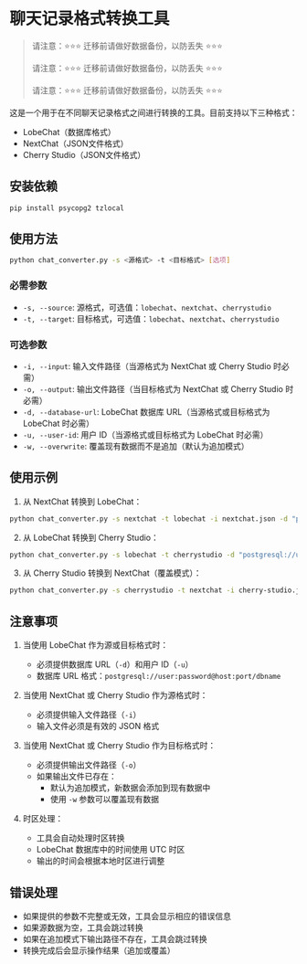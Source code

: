# 聊天记录格式转换工具
> 请注意：⭐⭐⭐ 迁移前请做好数据备份，以防丢失 ⭐⭐⭐
> 
> 请注意：⭐⭐⭐ 迁移前请做好数据备份，以防丢失 ⭐⭐⭐
> 
> 请注意：⭐⭐⭐ 迁移前请做好数据备份，以防丢失 ⭐⭐⭐

这是一个用于在不同聊天记录格式之间进行转换的工具。目前支持以下三种格式：
- LobeChat（数据库格式）
- NextChat（JSON文件格式）
- Cherry Studio（JSON文件格式）

## 安装依赖

```bash
pip install psycopg2 tzlocal
```

## 使用方法

```bash
python chat_converter.py -s <源格式> -t <目标格式> [选项]
```

### 必需参数

- `-s, --source`: 源格式，可选值：`lobechat`、`nextchat`、`cherrystudio`
- `-t, --target`: 目标格式，可选值：`lobechat`、`nextchat`、`cherrystudio`

### 可选参数

- `-i, --input`: 输入文件路径（当源格式为 NextChat 或 Cherry Studio 时必需）
- `-o, --output`: 输出文件路径（当目标格式为 NextChat 或 Cherry Studio 时必需）
- `-d, --database-url`: LobeChat 数据库 URL（当源格式或目标格式为 LobeChat 时必需）
- `-u, --user-id`: 用户 ID（当源格式或目标格式为 LobeChat 时必需）
- `-w, --overwrite`: 覆盖现有数据而不是追加（默认为追加模式）

## 使用示例

1. 从 NextChat 转换到 LobeChat：
```bash
python chat_converter.py -s nextchat -t lobechat -i nextchat.json -d "postgresql://user:password@localhost:5432/dbname" -u "user_123"
```

2. 从 LobeChat 转换到 Cherry Studio：
```bash
python chat_converter.py -s lobechat -t cherrystudio -d "postgresql://user:password@localhost:5432/dbname" -u "user_123" -o cherry-studio.json
```

3. 从 Cherry Studio 转换到 NextChat（覆盖模式）：
```bash
python chat_converter.py -s cherrystudio -t nextchat -i cherry-studio.json -o nextchat.json -w
```

## 注意事项

1. 当使用 LobeChat 作为源或目标格式时：
   - 必须提供数据库 URL（`-d`）和用户 ID（`-u`）
   - 数据库 URL 格式：`postgresql://user:password@host:port/dbname`

2. 当使用 NextChat 或 Cherry Studio 作为源格式时：
   - 必须提供输入文件路径（`-i`）
   - 输入文件必须是有效的 JSON 格式

3. 当使用 NextChat 或 Cherry Studio 作为目标格式时：
   - 必须提供输出文件路径（`-o`）
   - 如果输出文件已存在：
     - 默认为追加模式，新数据会添加到现有数据中
     - 使用 `-w` 参数可以覆盖现有数据

4. 时区处理：
   - 工具会自动处理时区转换
   - LobeChat 数据库中的时间使用 UTC 时区
   - 输出的时间会根据本地时区进行调整

## 错误处理

- 如果提供的参数不完整或无效，工具会显示相应的错误信息
- 如果源数据为空，工具会跳过转换
- 如果在追加模式下输出路径不存在，工具会跳过转换
- 转换完成后会显示操作结果（追加或覆盖） 